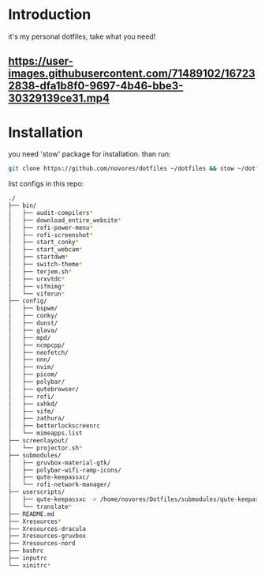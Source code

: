 # Introduction

it's my personal dotfiles, take what you need!

## https://user-images.githubusercontent.com/71489102/167232838-dfa1b8f0-9697-4b46-bbe3-30329139ce31.mp4

# Installation

you need 'stow' package for installation. than run:

```bash
git clone https://github.com/novores/dotfiles ~/dotfiles && stow ~/dotfiles
```

list configs in this repo:

```bash
./
├── bin/
│   ├── audit-compilers*
│   ├── download_entire_website*
│   ├── rofi-power-menu*
│   ├── rofi-screenshot*
│   ├── start_conky*
│   ├── start_webcam*
│   ├── startdwm*
│   ├── switch-theme*
│   ├── terjem.sh*
│   ├── urxvtdc*
│   ├── vifmimg*
│   └── vifmrun*
├── config/
│   ├── bspwm/
│   ├── conky/
│   ├── dunst/
│   ├── glava/
│   ├── mpd/
│   ├── ncmpcpp/
│   ├── neofetch/
│   ├── nnn/
│   ├── nvim/
│   ├── picom/
│   ├── polybar/
│   ├── qutebrowser/
│   ├── rofi/
│   ├── sxhkd/
│   ├── vifm/
│   ├── zathura/
│   ├── betterlockscreenrc
│   └── mimeapps.list
├── screenlayout/
│   └── projector.sh*
├── submodules/
│   ├── gruvbox-material-gtk/
│   ├── polybar-wifi-ramp-icons/
│   ├── qute-keepassxc/
│   └── rofi-network-manager/
├── userscripts/
│   ├── qute-keepassxc -> /home/novores/Dotfiles/submodules/qute-keepassxc/qute-keepassxc*
│   └── translate*
├── README.md
├── Xresources*
├── Xresources-dracula
├── Xresources-gruvbox
├── Xresources-nord
├── bashrc
├── inputrc
└── xinitrc*

```
